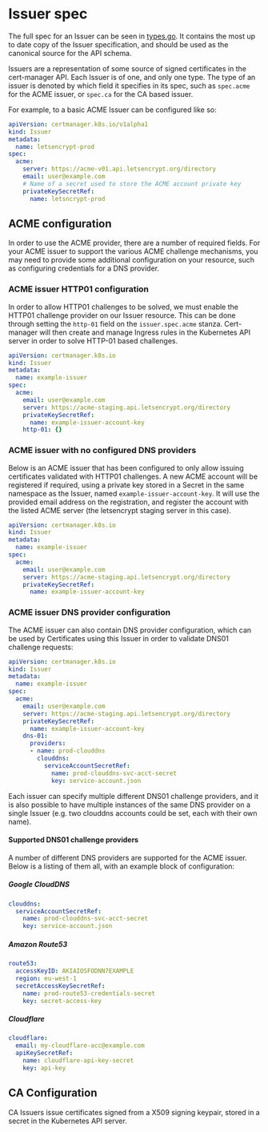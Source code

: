 # Issuer spec

The full spec for an Issuer can be seen in [types.go](../../..//pkg/apis/certmanager/v1alpha1/types.go).
It contains the most up to date copy of the Issuer specification, and should
be used as the canonical source for the API schema.

Issuers are a representation of some source of signed certificates in the
cert-manager API. Each Issuer is of one, and only one type. The type of an
issuer is denoted by which field it specifies in its spec, such as `spec.acme`
for the ACME issuer, or `spec.ca` for the CA based issuer.

For example, to a basic ACME Issuer can be configured like so:

```yaml
apiVersion: certmanager.k8s.io/v1alpha1
kind: Issuer
metadata:
  name: letsencrypt-prod
spec:
  acme:
    server: https://acme-v01.api.letsencrypt.org/directory
    email: user@example.com
    # Name of a secret used to store the ACME account private key
    privateKeySecretRef:
      name: letsncrypt-prod
```

## ACME configuration

In order to use the ACME provider, there are a number of required fields.
For your ACME issuer to support the various ACME challenge mechanisms, you may
need to provide some additional configuration on your resource, such as
configuring credentials for a DNS provider.

### ACME issuer HTTP01 configuration

In order to allow HTTP01 challenges to be solved, we must enable the HTTP01
challenge provider on our Issuer resource. This can be done through setting the
`http-01` field on the `issuer.spec.acme` stanza. Cert-manager will then create
and manage Ingress rules in the Kubernetes API server in order to solve HTTP-01
based challenges.

```yaml
apiVersion: certmanager.k8s.io
kind: Issuer
metadata:
  name: example-issuer
spec:
  acme:
    email: user@example.com
    server: https://acme-staging.api.letsencrypt.org/directory
    privateKeySecretRef:
      name: example-issuer-account-key
    http-01: {}
```

### ACME issuer with no configured DNS providers

Below is an ACME issuer that has been configured to only allow issuing
certificates validated with HTTP01 challenges. A new ACME account will be
registered if required, using a private key stored in a Secret in the same
namespace as the Issuer, named `example-issuer-account-key`. It will use the
provided email address on the registration, and register the account with the
listed ACME server (the letsencrypt staging server in this case).

```yaml
apiVersion: certmanager.k8s.io
kind: Issuer
metadata:
  name: example-issuer
spec:
  acme:
    email: user@example.com
    server: https://acme-staging.api.letsencrypt.org/directory
    privateKeySecretRef:
      name: example-issuer-account-key
```

### ACME issuer DNS provider configuration

The ACME issuer can also contain DNS provider configuration, which can be used
by Certificates using this Issuer in order to validate DNS01 challenge
requests:

```yaml
apiVersion: certmanager.k8s.io
kind: Issuer
metadata:
  name: example-issuer
spec:
  acme:
    email: user@example.com
    server: https://acme-staging.api.letsencrypt.org/directory
    privateKeySecretRef:
      name: example-issuer-account-key
    dns-01:
      providers:
      - name: prod-clouddns
        clouddns:
          serviceAccountSecretRef:
            name: prod-clouddns-svc-acct-secret
            key: service-account.json
```

Each issuer can specify multiple different DNS01 challenge providers, and
it is also possible to have multiple instances of the same DNS provider on a
single Issuer (e.g. two clouddns accounts could be set, each with their own
name).

#### Supported DNS01 challenge providers

A number of different DNS providers are supported for the ACME issuer. Below is
a listing of them all, with an example block of configuration:

##### Google CloudDNS

```yaml
clouddns:
  serviceAccountSecretRef:
    name: prod-clouddns-svc-acct-secret
    key: service-account.json
```

##### Amazon Route53

```yaml
route53:
  accessKeyID: AKIAIOSFODNN7EXAMPLE
  region: eu-west-1
  secretAccessKeySecretRef:
    name: prod-route53-credentials-secret
    key: secret-access-key
```

##### Cloudflare

```yaml
cloudflare:
  email: my-cloudflare-acc@example.com
  apiKeySecretRef:
    name: cloudflare-api-key-secret
    key: api-key
```

## CA Configuration

CA Issuers issue certificates signed from a X509 signing keypair, stored in a
secret in the Kubernetes API server.


